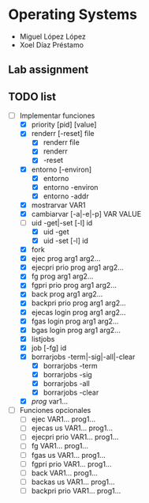 # Operating Systems
- Miguel López López
- Xoel Díaz Préstamo
## Lab assignment
## TODO list

- [ ] Implementar funciones
    - [x] priority [pid] [value]
    - [x] renderr [-reset] file
        - [x] renderr file
        - [x] renderr
        - [x] -reset
    - [x] entorno [-environ]
        - [x] entorno
        - [x] entorno -environ
        - [x] entorno -addr
    - [x] mostrarvar VAR1
    - [x] cambiarvar [-a|-e|-p] VAR VALUE
    - [ ] uid -get|-set [-l] id
        - [x] uid -get
        - [x] uid -set [-l] id
    - [x] fork
    - [x] ejec prog arg1 arg2...
    - [x] ejecpri prio prog arg1 arg2...
    - [x] fg prog arg1 arg2...
    - [x] fgpri prio prog arg1 arg2...
    - [x] back prog arg1 arg2...
    - [x] backpri prio prog arg1 arg2...
    - [x] ejecas login prog arg1 arg2...
    - [x] fgas login prog arg1 arg2...
    - [x] bgas login prog arg1 arg2...
    - [x] listjobs
    - [x] job [-fg] id
    - [x] borrarjobs -term|-sig|-all|-clear
        - [x] borrarjobs -term
        - [x] borrarjobs -sig
        - [x] borrarjobs -all
        - [x] borrarjobs -clear
    - [x] *prog* var1...

- [ ] Funciones opcionales
    - [ ] ejec VAR1... prog1...
    - [ ] ejecas us VAR1... prog1...
    - [ ] ejecpri prio VAR1... prog1...
    - [ ] fg VAR1... prog1...
    - [ ] fgas us VAR1... prog1...
    - [ ] fgpri prio VAR1... prog1...
    - [ ] back VAR1... prog1...
    - [ ] backas us VAR1... prog1...
    - [ ] backpri prio VAR1... prog1...
